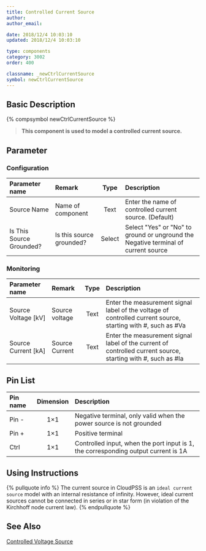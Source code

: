 ```yaml
---
title: Controlled Current Source
author: 
author_email:

date: 2018/12/4 10:03:10
updated: 2018/12/4 10:03:10

type: components
category: 3002
order: 400

classname: _newCtrlCurrentSource
symbol: newCtrlCurrentSource
---
```

## Basic Description
{% compsymbol newCtrlCurrentSource %}

> **This component is used to model a controlled current source.**

## Parameter
### Configuration
| Parameter name | Remark | Type | Description |
| :--- | :--- | :--: | :--- |
| Source Name | Name of component | Text | Enter the name of controlled current source. (Default) |
| Is This Source Grounded? | Is this source grounded? | Select | Select "Yes" or "No" to ground or unground the Negative terminal of current source |

### Monitoring
| Parameter name | Remark | Type | Description |
| :--- | :--- | :--: | :--- |
| Source Voltage \[kV\] | Source voltage | Text | Enter the measurement signal label of the voltage of controlled current source, starting with #, such as #Va |
| Source Current \[kA\] | Source Current | Text | Enter the measurement signal label of the current of controlled current source, starting with #, such as #Ia |


## Pin List

| Pin name | Dimension | Description |
| :--- | :--:  | :--- |
| Pin - | 1×1 | Negative terminal, only valid when the power source is not grounded |
| Pin + | 1×1 | Positive terminal |
| Ctrl | 1×1 | Controlled input, when the port input is 1, the corresponding output current is 1A |

## Using Instructions

{% pullquote info %}
The current source in CloudPSS is an `ideal current source`  model with an internal resistance of infinity. However, ideal current sources cannot be connected in series or in star form (in violation of the Kirchhoff node current law).
{% endpullquote %}


## See Also

[Controlled Voltage Source](comp_newCtrlVoltageSource.md)
